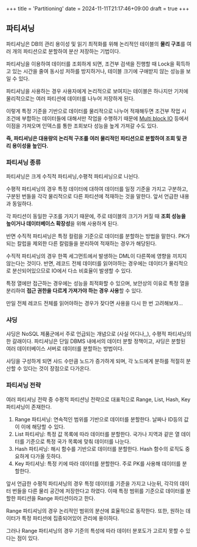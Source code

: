+++
title = 'Partitioning'
date = 2024-11-11T21:17:46+09:00
draft = true
+++

## 파티셔닝

파티셔닝은 DB의 관리 용이성 및 읽기 최적화를 위해 논리적인 테이블의 **물리 구조**를 여러 개의 파티션으로 분할하여 분산 저장하는 기법이다.

파티셔닝을 이용하여 데이터를 조회하게 되면, 조건부 검색을 진행할 때 Lock을 획득하고 있는 시간을 줄여 동시성 저하를 방지하거나, 테이블 크기에 구애받지 않는 성능을 보일 수 있다.

파티셔닝을 사용하는 경우 사용자에게 논리적으로 보여지는 테이블은 하나지만 기저에 물리적으로는 여러 파티션에 데이터를 나누어 저장하게 된다.

이렇게 특정 기준을 기반으로 데이터를 물리적으로 나누어 적재해두면 조건부 작업 시 조건에 부합하는 데이터들에 대해서만 작업을 수행하기 때문에 [Multi block IO](./db-block-io.md) 등에서 이점을 가져오며 인덱스를 통한 조회보다 성능을 높게 가져갈 수도 있다.

**즉, 파티셔닝은 대용량의 논리적 구조를 여러 물리적인 파티션으로 분할하여 조회 및 관리 용이성을 높인다.**

### 파티셔닝 종류

파티셔닝은 크게 수직적 파티셔닝,수평적 파티셔닝으로 나뉜다.

수평적 파티셔닝의 경우 특정 데이터에 대하여 데이터를 일정 기준을 가지고 구분하고, 구분된 번들을 각각 물리적으로 다른 파티션에 적재하는 것을 말한다. 앞서 언급한 내용과 동일하다.

각 파티션이 동일한 구조를 가지기 때문에, 주로 테이블의 크기가 커질 때 **조회 성능을 높이거나 데이터베이스 확장성**을 위해 사용하게 된다.

반면 수직적 파티셔닝은 특정 컬럼을 기준으로 데이터를 분할하는 방법을 말한다. PK가 되는 칼럽을 제외한 다른 칼럼들을 분리하여 적재하는 경우가 해당된다.

수직적 파티셔닝의 경우 한쪽 세그먼트에서 발생하는 DML이 다른쪽에 영향을 끼치지 않는다는 것이다.
반면, 레코드 전체 데이터를 읽어야하는 경우에는 데이터가 물리적으로 분산되어있으므로 IO에서 다소 비효율이 발생할 수 있다.

특정 열에만 접근하는 경우에는 성능을 최적화할 수 있으며, 보안상의 이유로 특정 열을 분리하여 **접근 권한을 다르게 가져가야 하는 경우 사용**할 수 있다.

만일 전체 레코드 전체를 읽어야하는 경우가 잦다면 사용을 다시 한 번 고려해보자...

### 샤딩

샤딩은 NoSQL 제품군에서 주로 언급되는 개념으로 (사실 어디나,,), 수평적 파티셔닝의 한 갈래이다.
파티셔닝은 단일 DBMS 내에서의 데이터 분할 정책이고, 샤딩은 분할된 여러 데이터베이스 서버로 데이터를 분할하는 방법이다.

샤딩을 구성하게 되면 샤드 수만큼 노드가 증가하게 되며, 각 노드에게 분하를 적절히 분산할 수 있다는 것이 장점으로 다가온다.

### 파티셔닝 전략

여러 파티셔닝 전략 중 수평적 파티션닝 전략으로 대표적으로 Range, List, Hash, Key 파티셔닝이 존재한다.

1. Range 파티셔닝: 연속적인 범위를 기반으로 데이터를 분할한다. 날짜나 ID등의 값이 이에 해당할 수 있다.
2. List 파티셔닝: 특정 값 목록에 따라 데이터를 분할한다. 국가나 지역과 같은 열 데이터를 기준으로 특정 국가 목록에 맞춰 데이터를 나눈다.
3. Hash 파티셔닝: 해시 함수를 기반으로 데이터를 분할한다. Hash 함수의 로직도 중요하게 다가올 듯하다.
4. Key 파티셔닝: 특정 키에 따라 데이터를 분할한다. 주로 PK를 사용해 데이터를 분할한다.

앞서 언급한 수평적 파티셔닝의 경우 특정 데이터를 기준을 가지고 나눈뒤, 각각의 데이터 번들을 다른 물리 공간에 저장한다고 하였다. 이때 특정 범위를 기준으로 데이터를 분할한 파티션을 Range 파티션이라고 한다.

Range 파티셔닝의 경우 논리적인 범위의 분산에 효율적으로 동작한다. 또한, 원하는 데이터가 특정 파티션에 집중되어있어 관리에 용이하다.

그러나 Range 파티셔닝의 경우 기준의 특성에 따라 데이터 분포도가 고르지 못할 수 있다는 점이 있다.